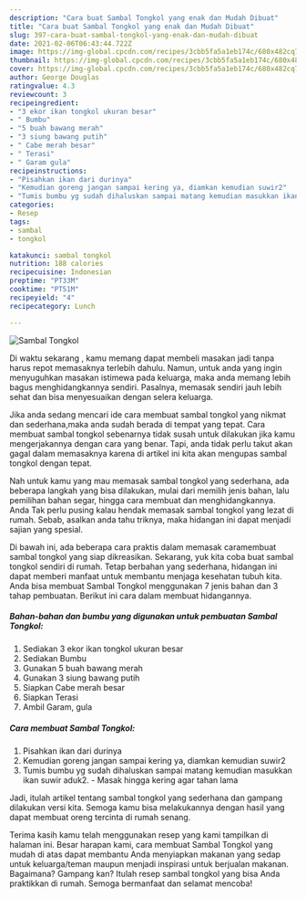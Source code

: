 ```yaml
---
description: "Cara buat Sambal Tongkol yang enak dan Mudah Dibuat"
title: "Cara buat Sambal Tongkol yang enak dan Mudah Dibuat"
slug: 397-cara-buat-sambal-tongkol-yang-enak-dan-mudah-dibuat
date: 2021-02-06T06:43:44.722Z
image: https://img-global.cpcdn.com/recipes/3cbb5fa5a1eb174c/680x482cq70/sambal-tongkol-foto-resep-utama.jpg
thumbnail: https://img-global.cpcdn.com/recipes/3cbb5fa5a1eb174c/680x482cq70/sambal-tongkol-foto-resep-utama.jpg
cover: https://img-global.cpcdn.com/recipes/3cbb5fa5a1eb174c/680x482cq70/sambal-tongkol-foto-resep-utama.jpg
author: George Douglas
ratingvalue: 4.3
reviewcount: 3
recipeingredient:
- "3 ekor ikan tongkol ukuran besar"
- " Bumbu"
- "5 buah bawang merah"
- "3 siung bawang putih"
- " Cabe merah besar"
- " Terasi"
- " Garam gula"
recipeinstructions:
- "Pisahkan ikan dari durinya"
- "Kemudian goreng jangan sampai kering ya, diamkan kemudian suwir2"
- "Tumis bumbu yg sudah dihaluskan sampai matang kemudian masukkan ikan suwir aduk2. Masak hingga kering agar tahan lama"
categories:
- Resep
tags:
- sambal
- tongkol

katakunci: sambal tongkol 
nutrition: 188 calories
recipecuisine: Indonesian
preptime: "PT33M"
cooktime: "PT51M"
recipeyield: "4"
recipecategory: Lunch

---
```



![Sambal Tongkol](https://img-global.cpcdn.com/recipes/3cbb5fa5a1eb174c/680x482cq70/sambal-tongkol-foto-resep-utama.jpg)

Di waktu  sekarang , kamu memang dapat membeli masakan jadi tanpa harus repot memasaknya terlebih dahulu. Namun, untuk anda yang ingin menyuguhkan masakan istimewa pada keluarga, maka anda memang lebih bagus menghidangkannya sendiri. Pasalnya, memasak sendiri jauh lebih sehat dan bisa menyesuaikan dengan selera keluarga.

Jika anda sedang mencari ide cara membuat sambal tongkol yang nikmat dan sederhana,maka anda sudah berada di tempat yang tepat. Cara membuat sambal tongkol  sebenarnya tidak susah untuk dilakukan jika kamu mengerjakannya dengan cara yang benar. Tapi, anda tidak perlu takut akan gagal dalam memasaknya 
karena di artikel ini kita akan mengupas sambal tongkol dengan tepat.  



Nah untuk kamu yang mau memasak sambal tongkol yang sederhana, ada beberapa langkah yang bisa dilakukan, mulai dari memilih jenis bahan, lalu pemilihan bahan segar, hingga cara membuat dan menghidangkannya. Anda Tak perlu pusing kalau hendak memasak sambal tongkol yang lezat di rumah. Sebab, asalkan anda  tahu triknya, maka hidangan ini dapat menjadi sajian yang spesial.

Di bawah ini, ada beberapa cara praktis  dalam memasak caramembuat sambal tongkol yang siap dikreasikan. Sekarang, yuk kita coba buat sambal tongkol sendiri di rumah. Tetap berbahan yang sederhana, hidangan ini dapat memberi manfaat untuk membantu menjaga kesehatan tubuh kita. Anda bisa membuat Sambal Tongkol menggunakan 7 jenis bahan dan 3 tahap pembuatan. Berikut ini cara dalam membuat hidangannya.

<!--inarticleads1-->

##### Bahan-bahan dan bumbu yang digunakan untuk pembuatan Sambal Tongkol:

1. Sediakan 3 ekor ikan tongkol ukuran besar
1. Sediakan  Bumbu
1. Gunakan 5 buah bawang merah
1. Gunakan 3 siung bawang putih
1. Siapkan  Cabe merah besar
1. Siapkan  Terasi
1. Ambil  Garam, gula




<!--inarticleads2-->

##### Cara membuat Sambal Tongkol:

1. Pisahkan ikan dari durinya
1. Kemudian goreng jangan sampai kering ya, diamkan kemudian suwir2
1. Tumis bumbu yg sudah dihaluskan sampai matang kemudian masukkan ikan suwir aduk2. - Masak hingga kering agar tahan lama




Jadi, itulah artikel tentang  sambal tongkol  yang sederhana dan gampang dilakukan versi kita. Semoga kamu bisa melakukannya dengan hasil yang dapat membuat oreng tercinta di rumah senang. 

Terima kasih kamu telah menggunakan resep yang kami tampilkan di halaman ini. Besar harapan kami, cara membuat  Sambal Tongkol yang mudah di atas dapat membantu Anda menyiapkan makanan yang sedap untuk keluarga/teman maupun menjadi inspirasi untuk berjualan makanan. Bagaimana? Gampang kan? Itulah resep sambal tongkol yang bisa Anda praktikkan di rumah. Semoga bermanfaat dan selamat mencoba!

